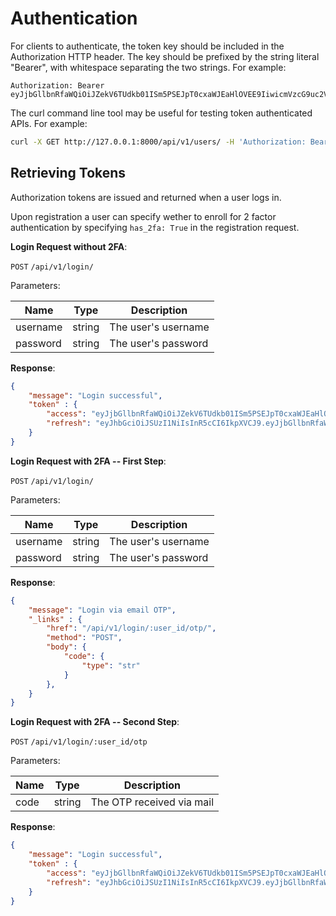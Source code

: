 # Authentication
For clients to authenticate, the token key should be included in the Authorization HTTP header. The key should be prefixed by the string literal "Bearer", with whitespace separating the two strings. For example:

```
Authorization: Bearer eyJjbGllbnRfaWQiOiJZekV6TUdkb01ISm5PSEJpT0cxaWJEaHlOVEE9IiwicmVzcG9uc2VfdHlwZSI6ImNvZGUiLCJzY29wZSI6ImludHJvc2NwZWN0X3Rva2VucywgcmV2b2tlX3Rva2VucyIsImlzcyI6ImJqaElSak0xY1hwYWEyMXpkV
```

The curl command line tool may be useful for testing token authenticated APIs. For example:

```bash
curl -X GET http://127.0.0.1:8000/api/v1/users/ -H 'Authorization: Bearer eyJjbGllbnRfaWQiOiJZekV6TUdkb01ISm5PSEJpT0cxaWJEaHlOVEE9IiwicmVzcG9uc2VfdHlwZSI6ImNvZGUiLCJzY29wZSI6ImludHJvc2NwZWN0X3Rva2VucywgcmV2b2tlX3Rva2VucyIsImlzcyI6ImJqaElSak0xY1hwYWEyMXpkV'
```

## Retrieving Tokens
Authorization tokens are issued and returned when a user logs in.

Upon registration a user can specify wether to enroll for 2 factor authentication by specifying `has_2fa: True` in the registration request.


**Login Request without 2FA**:

`POST` `/api/v1/login/`

Parameters:

Name | Type | Description
---|---|---
username | string | The user's username
password | string | The user's password

**Response**:
```json
{
    "message": "Login successful",
    "token" : {
        "access": "eyJjbGllbnRfaWQiOiJZekV6TUdkb01ISm5PSEJpT0cxaWJEaHlOVEE9IiwicmVzcG9uc2VfdHlwZSI6ImNvZGUiLCJzY29wZSI6ImludHJvc2NwZWN0X3Rva2VucywgcmV2b2tlX3Rva2VucyIsImlzcyI6ImJqaElSak0xY1hwYWEyMXpkV",
        "refresh": "eyJhbGciOiJSUzI1NiIsInR5cCI6IkpXVCJ9.eyJjbGllbnRfaWQiOiJZekV6TUdkb01ISm5PSEJpT0cxaWJEaHlOVEE9IiwicmVzcG9uc2VfdHlwZSI6ImNvZGUiLCJzY29wZSI6ImludHJvc2NwZWN0X3Rva2VucywgcmV2b2tlX3Rva2Vu"
    }
}
```



**Login Request with 2FA -- First Step**:

`POST` `/api/v1/login/`

Parameters:

Name | Type | Description
---|---|---
username | string | The user's username
password | string | The user's password

**Response**:
```json
{
    "message": "Login via email OTP",
    "_links" : {
        "href": "/api/v1/login/:user_id/otp/",
        "method": "POST",
        "body": {
            "code": {
                "type": "str"
            }
        },
    }
}
```


**Login Request with 2FA -- Second Step**:

`POST` `/api/v1/login/:user_id/otp`

Parameters:

Name | Type | Description
---|---|---
code | string | The OTP received via mail

**Response**:
```json
{
    "message": "Login successful",
    "token" : {
        "access": "eyJjbGllbnRfaWQiOiJZekV6TUdkb01ISm5PSEJpT0cxaWJEaHlOVEE9IiwicmVzcG9uc2VfdHlwZSI6ImNvZGUiLCJzY29wZSI6ImludHJvc2NwZWN0X3Rva2VucywgcmV2b2tlX3Rva2VucyIsImlzcyI6ImJqaElSak0xY1hwYWEyMXpkV",
        "refresh": "eyJhbGciOiJSUzI1NiIsInR5cCI6IkpXVCJ9.eyJjbGllbnRfaWQiOiJZekV6TUdkb01ISm5PSEJpT0cxaWJEaHlOVEE9IiwicmVzcG9uc2VfdHlwZSI6ImNvZGUiLCJzY29wZSI6ImludHJvc2NwZWN0X3Rva2VucywgcmV2b2tlX3Rva2Vu"
    }
}
```
